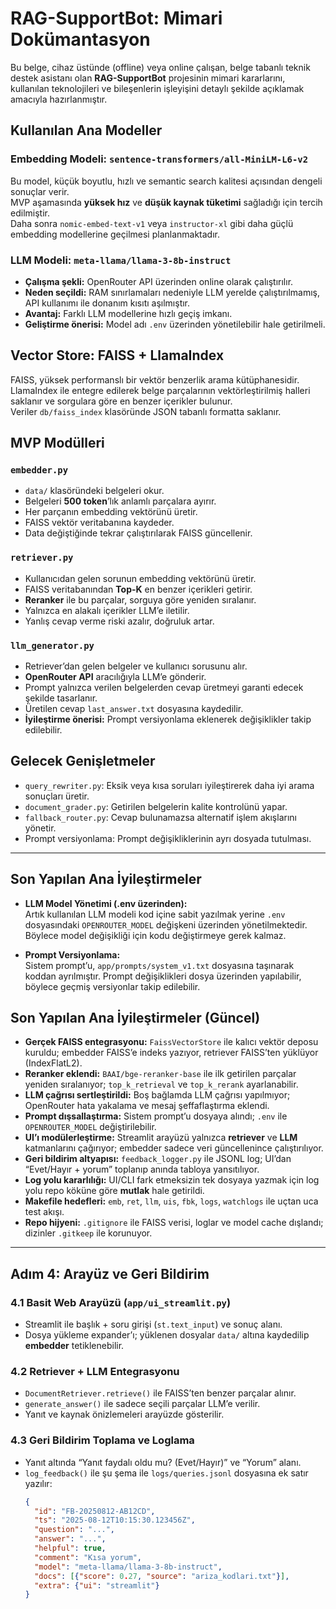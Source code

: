 # RAG-SupportBot: Mimari Dokümantasyon

Bu belge, cihaz üstünde (offline) veya online çalışan, belge tabanlı teknik destek asistanı olan **RAG-SupportBot** projesinin mimari kararlarını, kullanılan teknolojileri ve bileşenlerin işleyişini detaylı şekilde açıklamak amacıyla hazırlanmıştır.

## Kullanılan Ana Modeller

### Embedding Modeli: `sentence-transformers/all-MiniLM-L6-v2`

Bu model, küçük boyutlu, hızlı ve semantic search kalitesi açısından dengeli sonuçlar verir.  
MVP aşamasında **yüksek hız** ve **düşük kaynak tüketimi** sağladığı için tercih edilmiştir.  
Daha sonra `nomic-embed-text-v1` veya `instructor-xl` gibi daha güçlü embedding modellerine geçilmesi planlanmaktadır.

### LLM Modeli: `meta-llama/llama-3-8b-instruct`

- **Çalışma şekli:** OpenRouter API üzerinden online olarak çalıştırılır.  
- **Neden seçildi:** RAM sınırlamaları nedeniyle LLM yerelde çalıştırılmamış, API kullanımı ile donanım kısıtı aşılmıştır.  
- **Avantaj:** Farklı LLM modellerine hızlı geçiş imkanı.  
- **Geliştirme önerisi:** Model adı `.env` üzerinden yönetilebilir hale getirilmeli.

## Vector Store: FAISS + LlamaIndex

FAISS, yüksek performanslı bir vektör benzerlik arama kütüphanesidir.  
LlamaIndex ile entegre edilerek belge parçalarının vektörleştirilmiş halleri saklanır ve sorgulara göre en benzer içerikler bulunur.  
Veriler `db/faiss_index` klasöründe JSON tabanlı formatta saklanır.

## MVP Modülleri

### `embedder.py`

- `data/` klasöründeki belgeleri okur.
- Belgeleri **500 token**’lık anlamlı parçalara ayırır.
- Her parçanın embedding vektörünü üretir.
- FAISS vektör veritabanına kaydeder.
- Data değiştiğinde tekrar çalıştırılarak FAISS güncellenir.

### `retriever.py`

- Kullanıcıdan gelen sorunun embedding vektörünü üretir.
- FAISS veritabanından **Top-K** en benzer içerikleri getirir.
- **Reranker** ile bu parçalar, sorguya göre yeniden sıralanır.
- Yalnızca en alakalı içerikler LLM’e iletilir.
- Yanlış cevap verme riski azalır, doğruluk artar.

### `llm_generator.py`

- Retriever’dan gelen belgeler ve kullanıcı sorusunu alır.
- **OpenRouter API** aracılığıyla LLM’e gönderir.
- Prompt yalnızca verilen belgelerden cevap üretmeyi garanti edecek şekilde tasarlanır.
- Üretilen cevap `last_answer.txt` dosyasına kaydedilir.
- **İyileştirme önerisi:** Prompt versiyonlama eklenerek değişiklikler takip edilebilir.

## Gelecek Genişletmeler

- `query_rewriter.py`: Eksik veya kısa soruları iyileştirerek daha iyi arama sonuçları üretir.
- `document_grader.py`: Getirilen belgelerin kalite kontrolünü yapar.
- `fallback_router.py`: Cevap bulunamazsa alternatif işlem akışlarını yönetir.
- Prompt versiyonlama: Prompt değişikliklerinin ayrı dosyada tutulması.

---

## Son Yapılan Ana İyileştirmeler

- **LLM Model Yönetimi (.env üzerinden):**  
  Artık kullanılan LLM modeli kod içine sabit yazılmak yerine `.env` dosyasındaki `OPENROUTER_MODEL` değişkeni üzerinden yönetilmektedir. Böylece model değişikliği için kodu değiştirmeye gerek kalmaz.

- **Prompt Versiyonlama:**  
  Sistem prompt’u, `app/prompts/system_v1.txt` dosyasına taşınarak koddan ayrılmıştır. Prompt değişiklikleri dosya üzerinden yapılabilir, böylece geçmiş versiyonlar takip edilebilir.


## Son Yapılan Ana İyileştirmeler (Güncel)

- **Gerçek FAISS entegrasyonu:** `FaissVectorStore` ile kalıcı vektör deposu kuruldu; embedder FAISS’e indeks yazıyor, retriever FAISS’ten yüklüyor (IndexFlatL2).  
- **Reranker eklendi:** `BAAI/bge-reranker-base` ile ilk getirilen parçalar yeniden sıralanıyor; `top_k_retrieval` ve `top_k_rerank` ayarlanabilir.  
- **LLM çağrısı sertleştirildi:** Boş bağlamda LLM çağrısı yapılmıyor; OpenRouter hata yakalama ve mesaj şeffaflaştırma eklendi.  
- **Prompt dışsallaştırma:** Sistem prompt’u dosyaya alındı; `.env` ile `OPENROUTER_MODEL` değiştirilebilir.  
- **UI’ı modülerleştirme:** Streamlit arayüzü yalnızca **retriever** ve **LLM** katmanlarını çağırıyor; embedder sadece veri güncellenince çalıştırılıyor.  
- **Geri bildirim altyapısı:** `feedback_logger.py` ile JSONL log; UI’dan “Evet/Hayır + yorum” toplanıp anında tabloya yansıtılıyor.  
- **Log yolu kararlılığı:** UI/CLI fark etmeksizin tek dosyaya yazmak için log yolu repo köküne göre **mutlak** hale getirildi.  
- **Makefile hedefleri:** `emb`, `ret`, `llm`, `uis`, `fbk`, `logs`, `watchlogs` ile uçtan uca test akışı.  
- **Repo hijyeni:** `.gitignore` ile FAISS verisi, loglar ve model cache dışlandı; dizinler `.gitkeep` ile korunuyor.

---

## Adım 4: Arayüz ve Geri Bildirim

### 4.1 Basit Web Arayüzü (`app/ui_streamlit.py`)
- Streamlit ile başlık + soru girişi (`st.text_input`) ve sonuç alanı.
- Dosya yükleme expander’ı; yüklenen dosyalar `data/` altına kaydedilip **embedder** tetiklenebilir.

### 4.2 Retriever + LLM Entegrasyonu
- `DocumentRetriever.retrieve()` ile FAISS’ten benzer parçalar alınır.
- `generate_answer()` ile sadece seçili parçalar LLM’e verilir.
- Yanıt ve kaynak önizlemeleri arayüzde gösterilir.

### 4.3 Geri Bildirim Toplama ve Loglama
- Yanıt altında “Yanıt faydalı oldu mu? (Evet/Hayır)” ve “Yorum” alanı.
- `log_feedback()` ile şu şema ile `logs/queries.jsonl` dosyasına ek satır yazılır:
  ```json
  {
    "id": "FB-20250812-AB12CD",
    "ts": "2025-08-12T10:15:30.123456Z",
    "question": "...",
    "answer": "...",
    "helpful": true,
    "comment": "Kısa yorum",
    "model": "meta-llama/llama-3-8b-instruct",
    "docs": [{"score": 0.27, "source": "ariza_kodlari.txt"}],
    "extra": {"ui": "streamlit"}
  }
